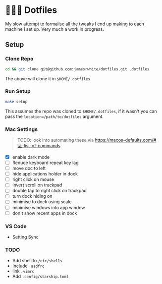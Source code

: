 # 👨🏻‍💻 Dotfiles

My slow attempt to formalise all the tweaks I end up making to each machine
I set up. Very much a work in progress.

## Setup

### Clone Repo

```bash
cd && git clone git@github.com:jamesrwhite/dotfiles.git .dotfiles
```

The above will clone it in `$HOME/.dotfiles`

### Run Setup

```bash
make setup
```

This assumes the repo was cloned to `$HOME/.dotfiles`, if it wasn't you can pass
the `location=/path/to/dotfiles` argument.

### Mac Settings

> TODO: look into automating these via https://macos-defaults.com/#💻-list-of-commands

- [x] enable dark mode
- [ ] Reduce keyboard repeat key lag
- [ ] move doc to left
- [ ] hide applications holder in dock
- [ ] right click on mouse
- [ ] invert scroll on trackpad
- [ ] double tap to right click on trackpad
- [ ] turn dock hiding on
- [ ] minimise to dock using scale
- [ ] minimise windows into app window
- [ ] don't show recent apps in dock

### VS Code

- Setting Sync

### TODO

- Add shell to `/etc/shells`
- Include `.asdfrc`
- link `.vimrc`
- Add `.config/starship.toml`
